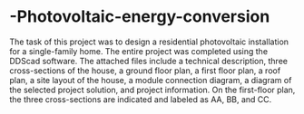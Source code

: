 # -Photovoltaic-energy-conversion
The task of this project was to design a residential photovoltaic installation for a single-family home. The entire project was completed using the DDScad software. The attached files include a technical description, three cross-sections of the house, a ground floor plan, a first floor plan, a roof plan, a site layout of the house, a module connection diagram, a diagram of the selected project solution, and project information. On the first-floor plan, the three cross-sections are indicated and labeled as AA, BB, and CC.
